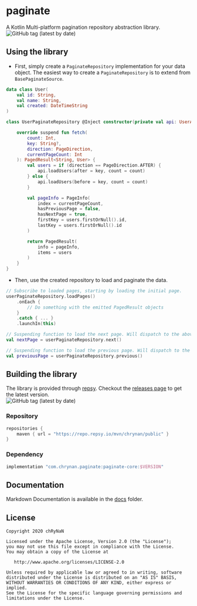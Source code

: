 # paginate

A Kotlin Multi-platform pagination repository abstraction library. <br/>
<img alt="GitHub tag (latest by date)" src="https://img.shields.io/github/v/tag/chRyNaN/paginate">

## Using the library

* First, simply create a `PaginateRepository` implementation for your data object. The easiest way to create
  a `PaginateRepository` is to extend from `BasePaginateSource`.

```kotlin
data class User(
    val id: String,
    val name: String,
    val created: DateTimeString
)

class UserPaginateRepository @Inject constructor(private val api: UserApi) : BasePaginateSource<String, User>() {

    override suspend fun fetch(
        count: Int,
        key: String?,
        direction: PageDirection,
        currentPageCount: Int
    ): PagedResult<String, User> {
        val users = if (direction == PageDirection.AFTER) {
            api.loadUsers(after = key, count = count)
        } else {
            api.loadUsers(before = key, count = count)
        }

        val pageInfo = PageInfo(
            index = currentPageCount,
            hasPreviousPage = false,
            hasNextPage = true,
            firstKey = users.firstOrNull().id,
            lastKey = users.firstOrNull().id
        )

        return PagedResult(
            info = pageInfo,
            items = users
        )
    }
}
```

* Then, use the created repository to load and paginate the data.

```kotlin
// Subscribe to loaded pages, starting by loading the initial page.
userPaginateRepository.loadPages()
    .onEach {
        // Do something with the emitted PagedResult objects
    }
    .catch { ... }
    .launchIn(this)

// Suspending function to load the next page. Will dispatch to the above Flow and return the PagedResult.
val nextPage = userPaginateRepository.next()

// Suspending function to load the previous page. Will dispatch to the above Flow and return the PagedResult.
val previousPage = userPaginateRepository.previous()
```

## Building the library

The library is provided through [repsy](https://repsy.io). Checkout
the [releases page](https://github.com/chRyNaN/paginate/releases) to get the latest version. <br/>
<img alt="GitHub tag (latest by date)" src="https://img.shields.io/github/v/tag/chRyNaN/paginate">

### Repository

```groovy
repositories {
    maven { url = "https://repo.repsy.io/mvn/chrynan/public" }
}
```

### Dependency

```groovy
implementation "com.chrynan.paginate:paginate-core:$VERSION"
```

## Documentation

Markdown Documentation is available in the [docs](/docs) folder.

## License

```
Copyright 2020 chRyNaN

Licensed under the Apache License, Version 2.0 (the "License");
you may not use this file except in compliance with the License.
You may obtain a copy of the License at

   http://www.apache.org/licenses/LICENSE-2.0

Unless required by applicable law or agreed to in writing, software
distributed under the License is distributed on an "AS IS" BASIS,
WITHOUT WARRANTIES OR CONDITIONS OF ANY KIND, either express or implied.
See the License for the specific language governing permissions and
limitations under the License.
```
